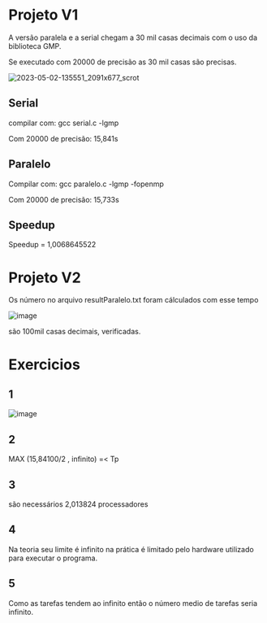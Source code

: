 # Projeto V1

A versão paralela e a serial chegam a 30 mil casas decimais com o uso da biblioteca GMP.

Se executado com 20000 de precisão as 30 mil casas são precisas.

![2023-05-02-135551_2091x677_scrot](https://user-images.githubusercontent.com/84486266/235746762-82b16b8c-2918-4d94-af53-28ca9d565763.png)

## Serial
compilar com: gcc serial.c -lgmp

Com 20000 de precisão: 15,841s

## Paralelo
Compilar com: gcc paralelo.c -lgmp -fopenmp

Com 20000 de precisão: 15,733s

## Speedup

Speedup = 1,0068645522

# Projeto V2

Os número no arquivo resultParalelo.txt foram cálculados com esse tempo

![image](https://github.com/lucastso10/proj-compu-paralela/assets/84486266/f39608ef-036b-425d-90ca-bf61379fbd85)

são 100mil casas decimais, verificadas.



































































# Exercicios

## 1

![image](https://github.com/lucastso10/proj-compu-paralela/assets/84486266/05da33b8-10f5-4b60-b03b-8d15fe75280d)

## 2

MAX (15,84100/2 , infinito) =< Tp 

## 3

são necessários 2,013824 processadores

## 4

Na teoria seu limite é infinito na prática é limitado pelo hardware utilizado para executar o programa.

## 5

Como as tarefas tendem ao infinito então o número medio de tarefas seria infinito.
